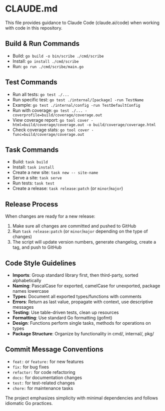 # CLAUDE.md

This file provides guidance to Claude Code (claude.ai/code) when working with code in this repository.

## Build & Run Commands
- Build: `go build -o bin/scribe ./cmd/scribe`
- Install: `go install ./cmd/scribe`
- Run: `go run ./cmd/scribe/main.go`

## Test Commands
- Run all tests: `go test ./...`
- Run specific test: `go test ./internal/[package] -run TestName`
- Example: `go test ./internal/config -run TestDefaultConfig`
- Run with coverage: `go test ./... -coverprofile=build/coverage/coverage.out`
- View coverage report: `go tool cover -html=build/coverage/coverage.out -o build/coverage/coverage.html`
- Check coverage stats: `go tool cover -func=build/coverage/coverage.out`

## Task Commands
- Build: `task build`
- Install: `task install`
- Create a new site: `task new -- site-name`
- Serve a site: `task serve`
- Run tests: `task test`
- Create a release: `task release:patch` (or `minor`/`major`)

## Release Process
When changes are ready for a new release:
1. Make sure all changes are committed and pushed to GitHub
2. Run `task release:patch` (or `minor`/`major` depending on the type of changes)
3. The script will update version numbers, generate changelog, create a tag, and push to GitHub

## Code Style Guidelines
- **Imports**: Group standard library first, then third-party, sorted alphabetically
- **Naming**: PascalCase for exported, camelCase for unexported, package names lowercase
- **Types**: Document all exported types/functions with comments
- **Errors**: Return as last value, propagate with context, use descriptive messages
- **Testing**: Use table-driven tests, clean up resources
- **Formatting**: Use standard Go formatting (gofmt)
- **Design**: Functions perform single tasks, methods for operations on types
- **Package Structure**: Organize by functionality in cmd/, internal/, pkg/

## Commit Message Conventions
- `feat:` or `feature:` for new features
- `fix:` for bug fixes
- `refactor:` for code refactoring
- `docs:` for documentation changes
- `test:` for test-related changes
- `chore:` for maintenance tasks

The project emphasizes simplicity with minimal dependencies and follows idiomatic Go practices.